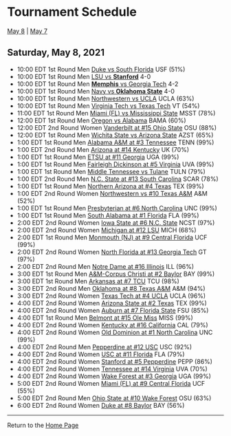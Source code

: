 # Tournament Schedule  

[May 8](./05-08.md) | [May 7](./05-07.md)  

## Saturday, May 8, 2021  

- 10:00 EDT 1st Round Men   [Duke vs South Florida](#) USF (51%)  
- 10:00 EDT 1st Round Men   [LSU vs <b>Stanford</b>](#) 4-0  
- 10:00 EDT 1st Round Men   [<b>Memphis</b> vs Georgia Tech](#) 4-2  
- 10:00 EDT 1st Round Men   [Navy vs <b>Oklahoma State</b>](#) 4-0  
- 10:00 EDT 1st Round Men   [Northwestern vs UCLA](#) UCLA (63%)  
- 10:00 EDT 1st Round Men   [Virginia Tech vs Texas Tech](#) VT (54%)  
- 11:00 EDT 1st Round Men   [Miami (FL) vs Mississippi State](#) MSST (78%)  
- 12:00 EDT 1st Round Men   [Oregon vs Alabama](#) BAMA (60%)  
- 12:00 EDT 2nd Round Women [Vanderbilt at #15 Ohio State](#) OSU (88%)  
- 12:00 EDT 1st Round Men   [Wichita State vs Arizona State](#) AZST (65%)  
- 1:00 EDT 1st Round Men   [Alabama A&M at #3 Tennessee](#) TENN (99%)  
- 1:00 EDT 2nd Round Men   [Arizona at #14 Kentucky](#) UK (70%)  
- 1:00 EDT 1st Round Men   [ETSU at #11 Georgia](#) UGA (99%)  
- 1:00 EDT 1st Round Men   [Fairleigh Dickinson at #5 Virginia](#) UVA (99%)  
- 1:00 EDT 1st Round Men   [Middle Tennessee vs Tulane](#) TULN (79%)  
- 1:00 EDT 2nd Round Men   [N.C. State at #13 South Carolina](#) SCAR (78%)  
- 1:00 EDT 1st Round Men   [Northern Arizona at #4 Texas](#) TEX (99%)  
- 1:00 EDT 2nd Round Women [Northwestern vs #10 Texas A&M](#) A&M (52%)  
- 1:00 EDT 1st Round Men   [Presbyterian at #6 North Carolina](#) UNC (99%)  
- 1:00 EDT 1st Round Men   [South Alabama at #1 Florida](#) FLA (99%)  
- 2:00 EDT 2nd Round Women [Iowa State at #6 N.C. State](#) NCST (97%)  
- 2:00 EDT 2nd Round Women [Michigan at #12 LSU](#) MICH (68%)  
- 2:00 EDT 1st Round Men   [Monmouth (NJ) at #9 Central Florida](#) UCF (99%)  
- 2:00 EDT 2nd Round Women [North Florida at #13 Georgia Tech](#) GT (97%)  
- 2:00 EDT 2nd Round Men   [Notre Dame at #16 Illinois](#) ILL (96%)  
- 3:00 EDT 1st Round Men   [A&M-Corpus Christi at #2 Baylor](#) BAY (99%)  
- 3:00 EDT 1st Round Men   [Arkansas at #7 TCU](#) TCU (98%)  
- 3:00 EDT 2nd Round Men   [Oklahoma at #8 Texas A&M](#) A&M (94%)  
- 3:00 EDT 2nd Round Women [Texas Tech at #4 UCLA](#) UCLA (96%)  
- 4:00 EDT 2nd Round Women [Arizona State at #2 Texas](#) TEX (99%)  
- 4:00 EDT 2nd Round Women [Auburn at #7 Florida State](#) FSU (85%)  
- 4:00 EDT 1st Round Men   [Belmont at #15 Ole Miss](#) MISS (99%)  
- 4:00 EDT 2nd Round Women [Kentucky at #16 California](#) CAL (79%)  
- 4:00 EDT 2nd Round Women [Old Dominion at #1 North Carolina](#) UNC (99%)  
- 4:00 EDT 2nd Round Men   [Pepperdine at #12 USC](#) USC (92%)  
- 4:00 EDT 2nd Round Women [USC at #11 Florida](#) FLA (79%)  
- 4:00 EDT 2nd Round Women [Stanford at #5 Pepperdine](#) PEPP (86%)  
- 4:00 EDT 2nd Round Women [Tennessee at #14 Virginia](#) UVA (70%)  
- 4:00 EDT 2nd Round Women [Wake Forest at #3 Georgia](#) UGA (99%)  
- 5:00 EDT 2nd Round Women [Miami (FL) at #9 Central Florida](#) UCF (55%)  
- 5:00 EDT 2nd Round Men   [Ohio State at #10 Wake Forest](#) OSU (63%)  
- 6:00 EDT 2nd Round Women [Duke at #8 Baylor](#) BAY (56%)  
  
------
Return to the [Home Page](../../index.md)
